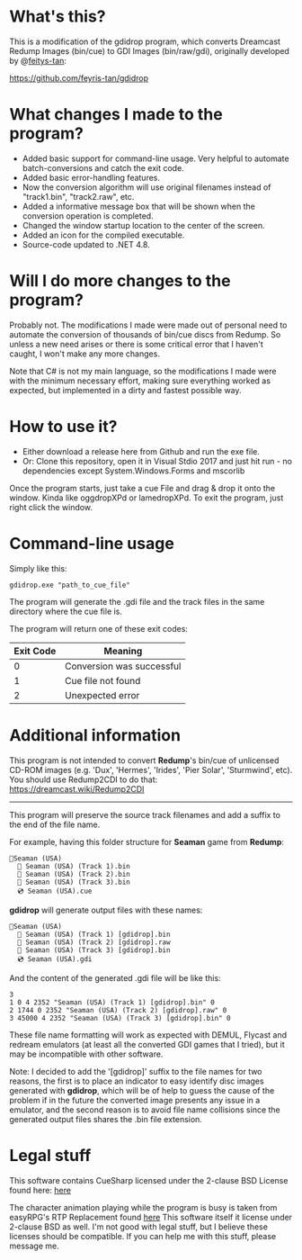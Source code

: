 

# What's this?

This is a modification of the gdidrop program, which converts Dreamcast Redump Images (bin/cue) to GDI Images (bin/raw/gdi), originally developed by @[feitys-tan](https://github.com/feyris-tan):

https://github.com/feyris-tan/gdidrop

# What changes I made to the program?

 - Added basic support for command-line usage. Very helpful to
   automate batch-conversions and catch the exit code.
 - Added basic error-handling features.
 - Now the conversion algorithm will use original filenames instead of
   "track1.bin", "track2.raw", etc.
 - Added a informative message box that will be shown when the
   conversion operation is completed.
 - Changed the window startup location to the center of the screen.
 - Added an icon for the compiled executable.
 - Source-code updated to .NET 4.8.

# Will I do more changes to the program?

Probably not. The modifications I made were made out of personal need to automate the conversion of thousands of bin/cue discs from Redump. So unless a new need arises or there is some critical error that I haven't caught, I won't make any more changes. 

Note that C# is not my main language, so the modifications I made were with the minimum necessary effort, making sure everything worked as expected, but implemented in a dirty and fastest possible way.

# How to use it?
- Either download a release here from Github and run the exe file.
- Or: Clone this repository, open it in Visual Stdio 2017 and just hit run - no dependencies except System.Windows.Forms and mscorlib

Once the program starts, just take a cue File and drag & drop it onto the window. Kinda like oggdropXPd or lamedropXPd.
To exit the program, just right click the window.

# Command-line usage

Simply like this:

    gdidrop.exe "path_to_cue_file"

The program will generate the .gdi file and the track files in the same directory where the cue file is.

The program will return one of these exit codes:

| Exit Code  | Meaning  |
|---|---|
| 0  | Conversion was successful  |
| 1  | Cue file not found  | 
|  2 | Unexpected error  |  

# Additional information

This program is not intended to convert **Redump**'s bin/cue of unlicensed CD-ROM images (e.g. 'Dux', 'Hermes', 'Irides', 'Pier Solar', 'Sturmwind', etc). You should use Redump2CDI to do that: https://dreamcast.wiki/Redump2CDI

--------------
This program will preserve the source track filenames and add a suffix to the end of the file name. 

For example, having this folder structure for **Seaman** game from **Redump**:

    📁Seaman (USA)
      📄 Seaman (USA) (Track 1).bin 
      📄 Seaman (USA) (Track 2).bin 
      📄 Seaman (USA) (Track 3).bin 
      💿 Seaman (USA).cue

**gdidrop** will generate output files with these names:

    📁Seaman (USA)
      📄 Seaman (USA) (Track 1) [gdidrop].bin
      📄 Seaman (USA) (Track 2) [gdidrop].raw
      📄 Seaman (USA) (Track 3) [gdidrop].bin
      💿 Seaman (USA).gdi

And the content of the generated .gdi file will be like this:

    3
    1 0 4 2352 "Seaman (USA) (Track 1) [gdidrop].bin" 0
    2 1744 0 2352 "Seaman (USA) (Track 2) [gdidrop].raw" 0
    3 45000 4 2352 "Seaman (USA) (Track 3) [gdidrop].bin" 0

These file name formatting will work as expected with DEMUL, Flycast and redream emulators (at least all the converted GDI games that I tried), but it may be incompatible with other software.

Note: I decided to add the '[gdidrop]' suffix to the file names for two reasons, the first is to place an indicator to easy identify disc images generated with **gdidrop**, which will be of help to guess the cause of the problem if in the future the converted image presents any issue in a emulator, and the second reason is to avoid file name collisions since the generated output files shares the .bin file extension.

# Legal stuff
This software contains CueSharp licensed under the 2-clause BSD License found here: [here](https://wyday.com/bsd-license.php)

The character animation playing while the program is busy is taken from easyRPG's RTP Replacement found [here](https://github.com/EasyRPG/RTP) 
This software itself it license under 2-clause BSD as well. I'm not good with legal stuff, but I believe these licenses should be compatible. If you can help me with this stuff, please message me.
